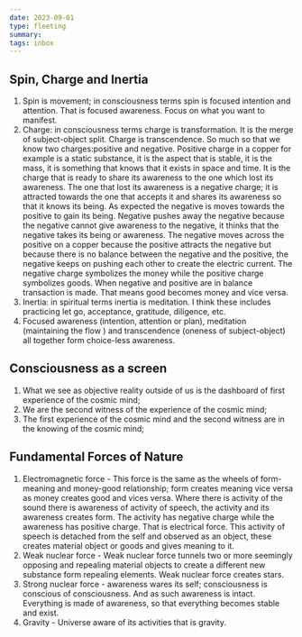 ```yaml
---
date: 2023-09-01
type: fleeting
summary:
tags: inbox
---
```

## Spin, Charge and Inertia
1. Spin is movement; in consciousness terms spin is focused intention and attention. That is focused awareness. Focus on what you want to manifest. 
2. Charge: in consciousness terms charge is transformation. It is the merge of subject-object split. Charge is transcendence. So much so that we know two charges:positive and negative. Positive charge in a copper for example is a static substance, it is the aspect that is stable, it is the mass, it is something that knows that it exists in space and time. It is the charge that is ready to share its awareness to the one which lost its awareness. The one that lost its awareness is a negative charge; it is attracted towards the one that accepts it and shares its awareness so that it knows its being. As expected the negative is moves towards the positive to gain its being. Negative pushes away the negative because the negative cannot give awareness to the negative, it thinks that the negative takes its being or awareness. The negative moves across the positive on a copper because the positive attracts the negative but because there is no balance between the negative and the positive, the negative keeps on pushing each other to create the electric current. The negative charge symbolizes the money while the positive charge symbolizes goods. When negative and positive are in balance transaction is made. That means good becomes money and vice versa. 
3. Inertia: in spiritual terms inertia is meditation. I think these includes practicing let go, acceptance, gratitude, diligence, etc. 
4. Focused awareness (intention, attention or plan), meditation (maintaining the flow ) and transcendence (oneness of subject-object) all together form choice-less awareness. 
##  Consciousness as a screen
1. What we see as objective reality outside of us is the dashboard of first experience of the cosmic mind;
2. We are the second witness of the experience of the cosmic mind;
3. The first experience of the cosmic mind and the second witness are in the knowing of the cosmic mind;
## Fundamental Forces of Nature
1. Electromagnetic force - This force is the same as the wheels of form-meaning and money-good relationship; form creates meaning vice versa as money creates good and vices versa. Where there is activity of the sound there is awareness of activity of speech, the activity and its awareness creates form. The activity has negative charge while the awareness has positive charge. That is electrical force. This activity of speech is detached from the self and observed as an object, these creates material object or goods and gives meaning to it. 
2. Weak nuclear force - Weak nuclear force tunnels two or more seemingly opposing and repealing material objects to create a different new substance form repealing elements. Weak nuclear force creates stars. 
3. Strong nuclear force -  awareness wares its self; consciousness is conscious of consciousness.  And as such awareness is intact. Everything is made of awareness, so that everything becomes stable and exist.
4. Gravity - Universe aware of its activities that is gravity.
